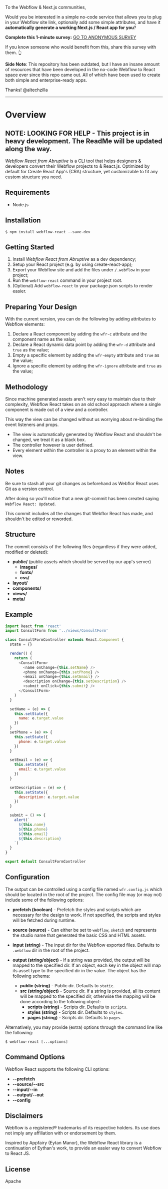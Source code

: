 To the Webflow & Next.js communities,

Would you be interested in a simple no-code service that allows you to plug in your Webflow site link, optionally add some simple attributes, and have it **automatically generate a working Next.js / React app for you**?

**Complete this 1-minute survey:** 
[GO TO ANONYMOUS SURVEY](https://b.link/b9z8en)

If you know someone who would benefit from this, share this survey with them. 👆

**Side Note**: This repository has been outdated, but I have an insane amount of resources that have been developed in the no-code Webflow to React space ever since this repo came out. All of which have been used to create both simple and enterprise-ready apps.

Thanks!
@altechzilla 

---

# Overview

## NOTE: LOOKING FOR HELP - This project is in heavy development. The ReadMe will be updated along the way.

_Webflow React from Abruptive_ is a CLI tool that helps designers & developers convert their Webflow projects to & React.js. Optimized by default for Create React App's (CRA) structure, yet customizable to fit any custom structure you need.

## Requirements

-   Node.js

## Installation

`$ npm install webflow-react --save-dev`

## Getting Started

1.  Install _Webflow React from Abruptive_ as a dev dependency;
2.  Setup your React project (e.g. by using create-react-app);
3.  Export your Webflow site and add the files under `/.webflow` in your project;
4.  Run the `webflow-react` command in your project root.
5.  (Optional) Add `webflow-react` to your package.json scripts to render easier.

## Preparing Your Design

With the current version, you can do the following by adding attributes to Webflow elements:

1.  Declare a React component by adding the `wfr-c` attribute and the component name as the value;
2.  Declare a React dynamic data point by adding the `wfr-d` attribute and `true` as the value;
3.  Empty a specific element by adding the `wfr-empty` attribute and `true` as the value;
4.  Ignore a specific element by adding the `wfr-ignore` attribute and `true` as the value;

## Methodology

Since machine generated assets aren't very easy to maintain due to their complexity, Webflow React takes on an old school approach where a single component is made out of a view and a controller. 

This way the view can be changed without us worrying about re-binding the event listeners and props.

-   The view is automatically generated by Webflow React and shouldn't be changed, we treat it as a black box. 
-   The controller however is user defined. 
-   Every element within the controller is a proxy to an element within the view.

## Notes

Be sure to stash all your git changes as beforehand as Webflor React uses Git as a version control. 

After doing so you'll notice that a new git-commit has been created saying `Webflow React: Updated`. 

This commit includes all the changes that Webflor React has made, and shouldn't be edited or reworded.

## Structure

The commit consists of the following files (regardless if they were added, modified or deleted):

-   **public/** (public assets which should be served by our app's server)
    -   **images/**
    -   **fonts/**
    -   **css/**
-   **layout/**
-   **components/**
-   **views/**
-   **meta/**

## Example

```js
import React from 'react'
import ConsultForm from '../views/ConsultForm'

class ConsultFormController extends React.Component {
  state = {}

  render() {
    return (
      <ConsultForm>
        <name onChange={this.setName} />
        <phone onChange={this.setPhone} />
        <email onChange={this.setEmail} />
        <description onChange={this.setDescription} />
        <submit onClick={this.submit} />
      </ConsultForm>
    )
  }

  setName = (e) => {
    this.setState({
      name: e.target.value
    })
  }
  setPhone = (e) => {
    this.setState({
      phone: e.target.value
    })
  }

  setEmail = (e) => {
    this.setState({
      email: e.target.value
    })
  }

  setDescription = (e) => {
    this.setState({
      description: e.target.value
    })
  }

  submit = () => {
    alert(`
      ${this.name}
      ${this.phone}
      ${this.email}
      ${this.description}
    `)
  }
}

export default ConsultFormController
```

## Configuration

The output can be controlled using a config file named `wfr.config.js` which should be located in the root of the project. The config file may (or may not) include some of the following options:

-   **prefetch (boolean)** - Prefetch the styles and scripts which are necessary for the design to work. If not specified, the scripts and styles will be fetched during runtime.

-   **source (source)** - Can either be set to `webflow`, `sketch` and represents the studio name that generated the basic CSS and HTML assets.

-   **input (string)** - The input dir for the Webflow exported files. Defaults to `.webflow` dir in the root of the project.

-   **output (string/object)** - If a string was provided, the output will be mapped to the specified dir. If an object, each key in the object will map its asset type to the specified dir in the value. The object has the following schema:
    -   **public (string)** - Public dir. Defaults to `static`.
    -   **src (string/object)** - Source dir. If a string is provided, all its content will be mapped to the specified dir, otherwise the mapping will be done according to the following object:
        -   **scripts (string)** - Scripts dir. Defaults to `scripts`.
        -   **styles (string)** - Scripts dir. Defaults to `styles`.
        -   **pages (string)** - Scripts dir. Defaults to `pages`.

Alternatively, you may provide (extra) options through the command line like the following:

    $ webflow-react [...options]

## Command Options

Webflow React supports the following CLI options:

-   **--prefetch**
-   **--source/--src**
-   **--input/--in**
-   **--output/--out**
-   **--config**

## Disclaimers

Webflow is a registered® trademarks of its respective holders. Its use does not imply any affiliation with or endorsement by them.

Inspired by Appfairy (Eytan Manor), the Webflow React library is a continuation of Eythan's work, to provide an easier way to convert Webflow to React JS.

## License

Apache
